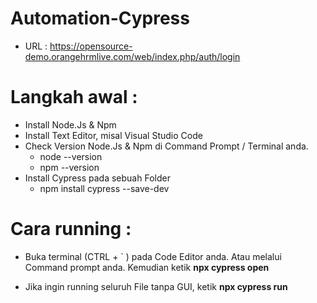# Automation-Cypress

* URL : https://opensource-demo.orangehrmlive.com/web/index.php/auth/login

# Langkah awal :
* Install Node.Js & Npm
* Install Text Editor, misal Visual Studio Code
* Check Version Node.Js & Npm di Command Prompt / Terminal anda.
    * node --version
    * npm --version
* Install Cypress pada sebuah Folder
  * npm install cypress --save-dev


# Cara running :
* Buka terminal (CTRL + ` ) pada Code Editor anda. Atau melalui Command prompt anda. Kemudian ketik **npx cypress open**

* Jika ingin running seluruh File tanpa GUI, ketik **npx cypress run**
